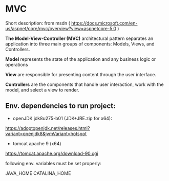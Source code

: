 # MVC

Short description:
from msdn ( https://docs.microsoft.com/en-us/aspnet/core/mvc/overview?view=aspnetcore-5.0 )


__The Model-View-Controller (MVC)__ architectural pattern separates an application into three main groups of components: Models, Views, and Controllers. 

__Model__
represents the state of the application and any business logic or operations

__View__
are responsible for presenting content through the user interface. 

__Controllers__
 are the components that handle user interaction, work with the model, and select a view to render.

## Env. dependencies to run project:

* openJDK jdk8u275-b01 (JDK+JRE.zip for x64):

https://adoptopenjdk.net/releases.html?variant=openjdk8&jvmVariant=hotspot

* tomcat apache 9 (x64)

https://tomcat.apache.org/download-90.cgi

following env. variables must be set properly:

JAVA_HOME
CATALINA_HOME